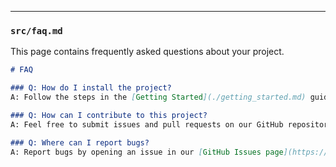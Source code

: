 
---

### `src/faq.md`
This page contains frequently asked questions about your project.

```markdown
# FAQ

### Q: How do I install the project?
A: Follow the steps in the [Getting Started](./getting_started.md) guide.

### Q: How can I contribute to this project?
A: Feel free to submit issues and pull requests on our GitHub repository.

### Q: Where can I report bugs?
A: Report bugs by opening an issue in our [GitHub Issues page](https://github.com/your-repo/issues).
